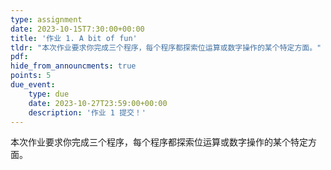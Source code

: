 ```yaml
---
type: assignment
date: 2023-10-15T7:30:00+00:00
title: '作业 1. A bit of fun'
tldr: "本次作业要求你完成三个程序，每个程序都探索位运算或数字操作的某个特定方面。"
pdf: 
hide_from_announcments: true
points: 5
due_event:
    type: due
    date: 2023-10-27T23:59:00+00:00
    description: '作业 1 提交！'
---
```


本次作业要求你完成三个程序，每个程序都探索位运算或数字操作的某个特定方面。
